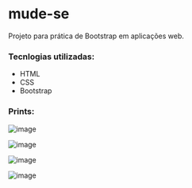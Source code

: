 # mude-se

Projeto para prática de Bootstrap em aplicações web.


### Tecnlogias utilizadas:
- HTML
- CSS
- Bootstrap

### Prints:

![image](https://github.com/murillocosta/mude-se/assets/91096652/ad030c30-b611-4f3a-9f8f-de017a2e9526)

![image](https://github.com/murillocosta/mude-se/assets/91096652/a7d5d0bf-6a71-494d-bbee-0c8edca5e949)

![image](https://github.com/murillocosta/mude-se/assets/91096652/0d2f3161-8bed-44ad-9a96-03299afeeb67)

![image](https://github.com/murillocosta/mude-se/assets/91096652/d96ae24c-1044-4674-a038-cfba6e72c28b)
